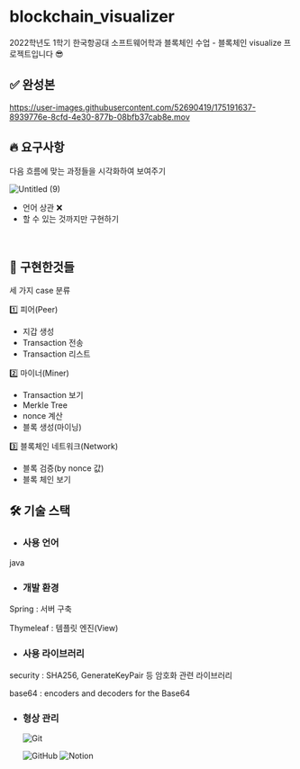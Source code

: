 # blockchain_visualizer

2022학년도 1학기 한국항공대 소프트웨어학과 블록체인 수업 - 블록체인 visualize 프로젝트입니다 😎

## ✅ 완성본

https://user-images.githubusercontent.com/52690419/175191637-8939776e-8cfd-4e30-877b-08bfb37cab8e.mov

## 🔥 요구사항

다음 흐름에 맞는 과정들을 시각화하여 보여주기
&nbsp;

![Untitled (9)](https://user-images.githubusercontent.com/52690419/175189662-e507efd3-c3dd-4689-816c-f392943b0ae6.png)
&nbsp;
- 언어 상관 ❌
- 할 수 있는 것까지만 구현하기

&nbsp;
## 🚀 구현한것들
세 가지 case 분류  

1️⃣ 피어(Peer)  
  - 지갑 생성
  - Transaction 전송
  - Transaction 리스트  


2️⃣ 마이너(Miner)  
  - Transaction 보기
  - Merkle Tree
  - nonce 계산
  - 블록 생성(마이닝)  


3️⃣ 블록체인 네트워크(Network)
  - 블록 검증(by nonce 값)
  - 블록 체인 보기


## 🛠 기술 스택
- ### **사용 언어**
java

- ### **개발 환경**

Spring : 서버 구축  

Thymeleaf : 템플릿 엔진(View)

- ### **사용 라이브러리**
security : SHA256, GenerateKeyPair 등 암호화 관련 라이브러리  

base64 : encoders and decoders for the Base64
 
- ### **형상 관리**

    <img alt="Git" src="https://img.shields.io/badge/git-%23F05033.svg?style=for-the-badge&logo=git&logoColor=white"/>

    <img alt="GitHub" src="https://img.shields.io/badge/github-%23121011.svg?style=for-the-badge&logo=github&logoColor=white"/> <img alt="Notion" src="https://img.shields.io/badge/Notion-000000.svg?style=for-the-badge&logo=Notion&logoColor=white"/>
